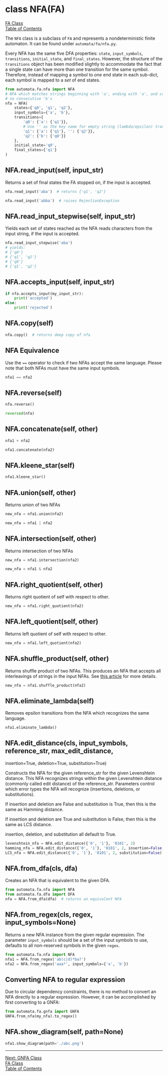 # class NFA(FA)

[FA Class](class-fa.md)  
[Table of Contents](../index.md)

The `NFA` class is a subclass of `FA` and represents a nondeterministic finite
automaton. It can be found under `automata/fa/nfa.py`.

Every NFA has the same five DFA properties: `state`, `input_symbols`,
`transitions`, `initial_state`, and `final_states`. However, the structure of
the `transitions` object has been modified slightly to accommodate the fact that
a single state can have more than one transition for the same symbol. Therefore,
instead of mapping a symbol to *one* end state in each sub-dict, each symbol is
mapped to a *set* of end states.

```python
from automata.fa.nfa import NFA
# NFA which matches strings beginning with 'a', ending with 'a', and containing
# no consecutive 'b's
nfa = NFA(
    states={'q0', 'q1', 'q2'},
    input_symbols={'a', 'b'},
    transitions={
        'q0': {'a': {'q1'}},
        # Use '' as the key name for empty string (lambda/epsilon) transitions
        'q1': {'a': {'q1'}, '': {'q2'}},
        'q2': {'b': {'q0'}}
    },
    initial_state='q0',
    final_states={'q1'}
)
```

## NFA.read_input(self, input_str)

Returns a set of final states the FA stopped on, if the input is accepted.

```python
nfa.read_input('aba')  # returns {'q1', 'q2'}
```

```python
nfa.read_input('abba')  # raises RejectionException
```

## NFA.read_input_stepwise(self, input_str)

Yields each set of states reached as the NFA reads characters from the input
string, if the input is accepted.

```python
nfa.read_input_stepwise('aba')
# yields:
# {'q0'}
# {'q1', 'q2'}
# {'q0'}
# {'q1', 'q2'}
```

## NFA.accepts_input(self, input_str)

```python
if nfa.accepts_input(my_input_str):
    print('accepted')
else:
    print('rejected')
```

## NFA.copy(self)

```python
nfa.copy()  # returns deep copy of nfa
```

## NFA Equivalence

Use the `==` operator to check if two NFAs accept the same language. Please
note that both NFAs must have the same input symbols.

```python
nfa1 == nfa2
```

## NFA.reverse(self)

```python
nfa.reverse()
```

```python
reversed(nfa)
```

## NFA.concatenate(self, other)

```python
nfa1 + nfa2
```

```python
nfa1.concatenate(nfa2)
```

## NFA.kleene_star(self)

```python
nfa1.kleene_star()
```

## NFA.union(self, other)

Returns union of two NFAs

```python
new_nfa = nfa1.union(nfa2)
```

```python
new_nfa = nfa1 | nfa2
```

## NFA.intersection(self, other)

Returns intersection of two NFAs

```python
new_nfa = nfa1.intersection(nfa2)
```

```python
new_nfa = nfa1 & nfa2
```
## NFA.right_quotient(self, other)

Returns right quotient of self with respect to other.

```python
new_nfa = nfa1.right_quotient(nfa2)
```

## NFA.left_quotient(self, other)

Returns left quotient of self with respect to other.

```python
new_nfa = nfa1.left_quotient(nfa2)
```

## NFA.shuffle_product(self, other)

Returns shuffle product of two NFAs. This produces an NFA that accepts all
interleavings of strings in the input NFAs.
See [this article](https://link.springer.com/chapter/10.1007/978-3-031-19685-0_3) for more details.

```python
new_nfa = nfa1.shuffle_product(nfa2)
```

## NFA.eliminate_lambda(self)

Removes epsilon transitions from the NFA which recognizes the same language.

```python
nfa1.eliminate_lambda()
```
## NFA.edit_distance(cls, input_symbols, reference_str, max_edit_distance,
insertion=True, deletion=True, substitution=True)

Constructs the NFA for the given reference_str for the given Levenshtein distance.
This NFA recognizes strings within the given Levenshtein distance
(commonly called edit distance) of the reference_str.
Parameters control which error types the NFA will recognize (insertions,
deletions, or substitutions).

If insertion and deletion are False and substitution is True,
then this is the same as Hamming distance.

If insertion and deletion are True and substitution is False,
then this is the same as LCS distance.

insertion, deletion, and substitution all default to True.

```python
levenshtein_nfa = NFA.edit_distance({'0', '1'}, '0101', 2)
hamming_nfa = NFA.edit_distance({'0', '1'}, '0101', 2, insertion=False, deletion=False)
LCS_nfa = NFA.edit_distance({'0', '1'}, '0101', 2, substitution=False)
```

## NFA.from_dfa(cls, dfa)

Creates an NFA that is equivalent to the given DFA.

```python
from automata.fa.nfa import NFA
from automata.fa.dfa import DFA
nfa = NFA.from_dfa(dfa)  # returns an equivalent NFA
```

## NFA.from_regex(cls, regex, input_symbols=None)

Returns a new NFA instance from the given regular expression. The
parameter `input_symbols` should be a set of the input symbols to use,
defaults to all non-reserved symbols in the given `regex`.

```python
from automata.fa.nfa import NFA
nfa1 = NFA.from_regex('ab(c|d)*ba?')
nfa2 = NFA.from_regex('aaa*', input_symbols={'a', 'b'})
```

## Converting NFA to regular expression

Due to circular dependency constraints, there is no method to convert an NFA
directly to a regular expression. However, it can be accomplished by first
converting to a GNFA:

```python
from automata.fa.gnfa import GNFA
GNFA.from_nfa(my_nfa).to_regex()
```

## NFA.show_diagram(self, path=None)

```python
nfa1.show_diagram(path='./abc.png')
```

------

[Next: GNFA Class](class-gnfa.md)  
[FA Class](class-fa.md)  
[Table of Contents](../index.md)
